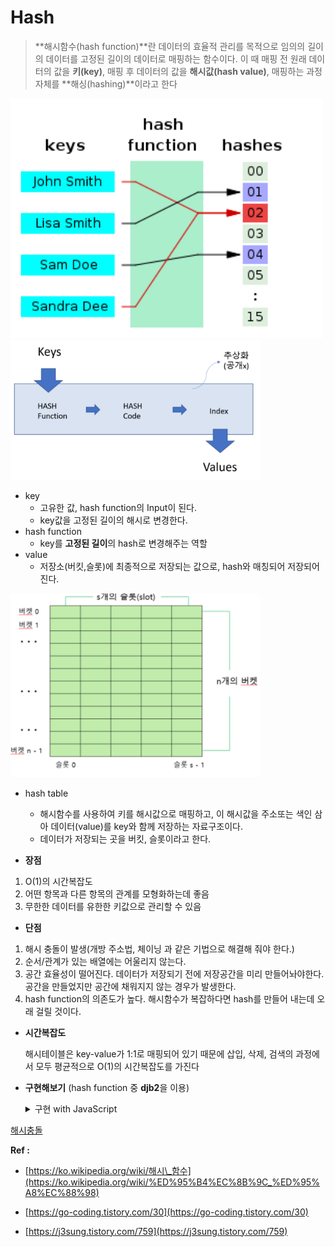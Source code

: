 # Hash

> **해시함수(hash function)**란 데이터의 효율적 관리를 목적으로 임의의 길이의 데이터를 고정된 길이의 데이터로 매핑하는 함수이다.
> 이 때 매핑 전 원래 데이터의 값을 **키(key)**, 매핑 후 데이터의 값을 **해시값(hash value)**, 매핑하는 과정 자체를 **해싱(hashing)**이라고 한다

<img src="Hash-images/Untitled.png" width="500" >

<img src="Hash-images/Untitled%201.png" width="400" >

- key
  - 고유한 값, hash function의 Input이 된다.
  - key값을 고정된 길이의 해시로 변경한다.
- hash function
  - key를 **고정된 길이**의 hash로 변경해주는 역할
- value
  - 저장소(버킷,슬롯)에 최종적으로 저장되는 값으로, hash와 매칭되어 저장되어진다.

<img src="Hash-images/Untitled%202.png" width="400" >

- hash table

  - 해시함수를 사용하여 키를 해시값으로 매핑하고, 이 해시값을 주소또는 색인 삼아 데이터(value)를 key와 함께 저장하는 자료구조이다.
  - 데이터가 저장되는 곳을 버킷, 슬롯이라고 한다.

- **장점**

1. O(1)의 시간복잡도
2. 어떤 항목과 다른 항목의 관계를 모형화하는데 좋음
3. 무한한 데이터를 유한한 키값으로 관리할 수 있음

- **단점**

1. 해시 충돌이 발생(개방 주소법, 체이닝 과 같은 기법으로 해결해 줘야 한다.)
2. 순서/관계가 있는 배열에는 어울리지 않는다.
3. 공간 효율성이 떨어진다. 데이터가 저장되기 전에 저장공간을 미리 만들어놔야한다. 공간을 만들었지만 공간에 채워지지 않는 경우가 발생한다.
4. hash function의 의존도가 높다. 해시함수가 복잡하다면 hash를 만들어 내는데 오래 걸릴 것이다.

- **시간복잡도**

  해시테이블은 key-value가 1:1로 매핑되어 있기 때문에 삽입, 삭제, 검색의 과정에서 모두 평균적으로 O(1)의 시간복잡도를 가진다

- **구현해보기** (hash function 중 **djb2**을 이용)
  <details>
  <summary>구현 with JavaScript</summary>

  ```jsx
  // HASH_SIZE를 먼저 정해줘야한다
  const HASH_SIZE = 1013;

  // Element(): key, value 저장을 위한 생성자
  function Element(key, value) {
    this.key = key;
    this.value = value;
  }

  // HashTable() : 생성자
  function HashTable() {
    this.table = new Array(HASH_SIZE);
    this.length = 0;
  }

  // hashCOde() : 해시 함수
  HashTable.prototype.hashCode = function (key) {
    /* djb2 hash function */
    let hash = 5381; // seed
    for (let i = 0; i < key.length; i++) {
      hash = hash * 33 + key.charCodeAt(i);
    }
    return hash % HASH_SIZE;
  };

  // put() : 데이터 추가
  HashTable.prototype.put = function (key, value) {
    let index = this.hashCode(key);
    console.log(`key : ${key} -> index: ${index}`);

    if (this.table[index] !== undefined) {
      return false;
    }
    this.table[index] = new Element(key, value);
    this.length++;

    return true;
  };

  // get() : 데이터 조회
  HashTable.prototype.get = function (key) {
    return this.table[this.hashCode(key)];
  };

  // remove() : 데이터 삭제
  HashTable.prototype.remove = function (key) {
    let element = this.table[this.hashCode(key)];

    if (element !== undefined) {
      delete this.table[this.hashCode(key)];
      this.length--;
    }
    return element;
  };

  // clear() : 초기화
  HashTable.prototype.clear = function () {
    this.table = new Array(HASH_SIZE);
    this.length = 0;
  };

  // size() : 크기 반환
  HashTable.prototype.size = function () {
    return this.length;
  };

  // getBuffer() : 데이터 셋 반환
  HashTable.prototype.getBuffer = function () {
    let array = [];
    for (let i = 0; i < this.table.length; i++) {
      if (this.table[i]) {
        array.push(this.table[i]);
      }
    }
    return array;
  };

  // print() : 데이터 셋 출력
  HashTable.prototype.print = function () {
    for (let i = 0; i < this.table.length; i++) {
      if (this.table[i]) {
        console.log(
          i + " -> " + this.table[i].key + ": " + this.table[i].value
        );
      }
    }
  };
  ```

    </details>

[해시충돌](https://github.com/SleeplessN/TIL/blob/main/DataStructure/NonLinear/Hash/Hash%20Collision/Hash%20Collision.md)

**Ref :**

- [https://ko.wikipedia.org/wiki/해시\_함수](https://ko.wikipedia.org/wiki/%ED%95%B4%EC%8B%9C_%ED%95%A8%EC%88%98)

- [https://go-coding.tistory.com/30](https://go-coding.tistory.com/30)

- [https://j3sung.tistory.com/759](https://j3sung.tistory.com/759)
